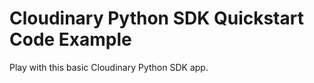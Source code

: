 Cloudinary Python SDK Quickstart Code Example
======================================================

Play with this basic Cloudinary Python SDK app.